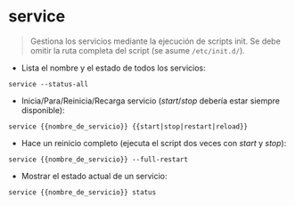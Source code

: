 # service

> Gestiona los servicios mediante la ejecución de scripts init.
> Se debe omitir la ruta completa del script (se asume `/etc/init.d/`).

- Lista el nombre y el estado de todos los servicios:

`service --status-all`

- Inicia/Para/Reinicia/Recarga servicio (_start_/_stop_ debería estar siempre disponible):

`service {{nombre_de_servicio}} {{start|stop|restart|reload}}`

- Hace un reinicio completo (ejecuta el script dos veces con _start_ y _stop_):

`service {{nombre_de_servicio}} --full-restart`

- Mostrar el estado actual de un servicio:

`service {{nombre_de_servicio}} status`
